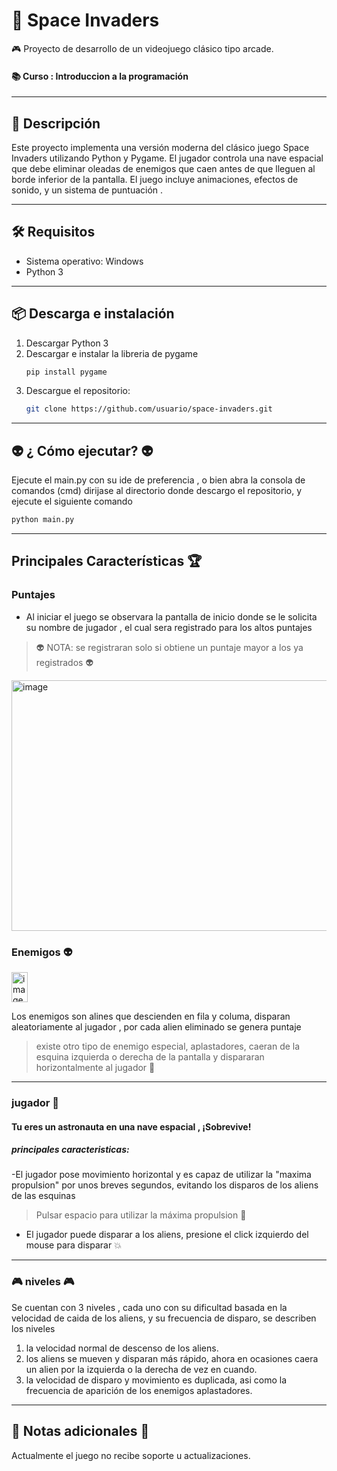 # 👾 Space Invaders

🎮 Proyecto de desarrollo de un videojuego clásico tipo arcade.



#### 📚 Curso : Introduccion a la programación

---

## 🧠 Descripción
Este proyecto implementa una versión moderna del clásico juego Space Invaders utilizando Python y Pygame. El jugador controla una nave espacial que debe eliminar oleadas de enemigos que caen antes de que lleguen al borde inferior de la pantalla. El juego incluye animaciones, efectos de sonido, y un sistema de puntuación .

---

## 🛠️ Requisitos
- Sistema operativo: Windows 
- Python 3

---

## 📦 Descarga e instalación
1. Descargar Python 3
2. Descargar e instalar la libreria de pygame
    ```bash
   pip install pygame 
   ```  
3. Descargue el repositorio:
   ```bash
   git clone https://github.com/usuario/space-invaders.git

---
## :alien: ¿ Cómo ejecutar? :alien:
Ejecute el main.py con su ide de preferencia , o bien abra la consola de comandos (cmd) dirijase al directorio donde descargo el repositorio, y ejecute el siguiente comando 


 ```bash
python main.py 
 ```
---
## Principales Características  :trophy:
### Puntajes
- Al iniciar el juego se observara la pantalla de inicio donde se le solicita su nombre de jugador , el cual sera registrado para los altos puntajes
 > :alien: NOTA: se registraran solo si obtiene un puntaje mayor a los ya registrados :alien:
<img width="585" height="401" alt="image" src="https://github.com/user-attachments/assets/70d738aa-b197-4255-96bc-03dbcb21a7a7" />

### Enemigos :alien:

<img width="26" height="48" alt="image" src="https://github.com/user-attachments/assets/db0d1c37-c3c5-4536-9e43-04b0fff7d508" />

Los enemigos son alines que descienden en fila y columa, disparan aleatoriamente al jugador , por cada alien eliminado se genera puntaje
> existe otro tipo de enemigo especial, aplastadores, caeran de la esquina izquierda o derecha de la pantalla y dispararan horizontalmente al jugador 👾
---
### jugador :rocket:
#### Tu eres un astronauta en una nave espacial , ¡Sobrevive!
##### principales caracteristicas:
-El jugador pose movimiento horizontal y es capaz de utilizar la "maxima propulsion" por unos breves segundos, evitando los disparos de los aliens de las esquinas
> Pulsar espacio para utilizar la máxima propulsion :rocket:
- El jugador puede disparar a los aliens, presione el click izquierdo del mouse para disparar :boom:
---
### :video_game: niveles :video_game:
Se cuentan con 3 niveles , cada uno con su dificultad basada en la velocidad de caida de los aliens, y su frecuencia de disparo, se describen los niveles
1. la velocidad normal de descenso de los aliens.
2. los aliens se mueven y disparan más rápido, ahora en ocasiones caera un alien por la izquierda o la derecha de vez en cuando.
3.  la velocidad de disparo y movimiento es duplicada, asi como la frecuencia de aparición de los enemigos aplastadores. 

---
## :notebook: Notas adicionales :notebook:
Actualmente el juego no recibe soporte u actualizaciones.
